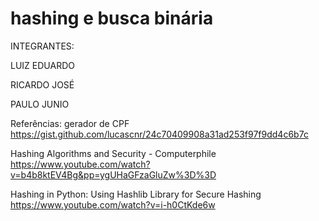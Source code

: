 # hashing e busca binária

INTEGRANTES:

LUIZ EDUARDO 

RICARDO JOSÉ 

PAULO JUNIO










Referências:
gerador de CPF
https://gist.github.com/lucascnr/24c70409908a31ad253f97f9dd4c6b7c


Hashing Algorithms and Security - Computerphile
https://www.youtube.com/watch?v=b4b8ktEV4Bg&pp=ygUHaGFzaGluZw%3D%3D 

Hashing in Python: Using Hashlib Library for Secure Hashing
https://www.youtube.com/watch?v=i-h0CtKde6w

